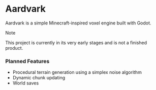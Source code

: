 # Aardvark
Aardvark is a simple Minecraft-inspired voxel engine built with Godot.

> [!NOTE]
> This project is currently in its very early stages and is not a finished product.

### Planned Features
* Procedural terrain generation using a simplex noise algorithm
* Dynamic chunk updating
* World saves
